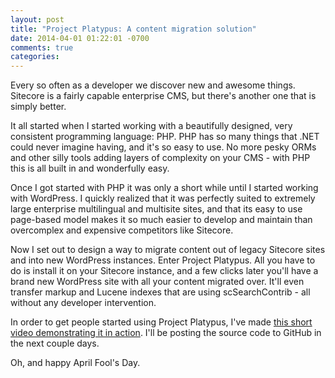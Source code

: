 ```yaml
---
layout: post
title: "Project Platypus: A content migration solution"
date: 2014-04-01 01:22:01 -0700
comments: true
categories: 
---
```


Every so often as a developer we discover new and awesome things. Sitecore is a fairly capable enterprise CMS, but there's another one that is simply better.

It all started when I started working with a beautifully designed, very consistent programming language: PHP. PHP has so many things that .NET could never imagine having, and it's so easy to use. No more pesky ORMs and other silly tools adding layers of complexity on your CMS - with PHP this is all built in and wonderfully easy. 

Once I got started with PHP it was only a short while until I started working with WordPress. I quickly realized that it was perfectly suited to extremely large enterprise multilingual and multisite sites, and that its easy to use page-based model makes it so much easier to develop and maintain than overcomplex and expensive competitors like Sitecore.

Now I set out to design a way to migrate content out of legacy Sitecore sites and into new WordPress instances. Enter Project Platypus. All you have to do is install it on your Sitecore instance, and a few clicks later you'll have a brand new WordPress site with all your content migrated over. It'll even transfer markup and Lucene indexes that are using scSearchContrib - all without any developer intervention.

In order to get people started using Project Platypus, I've made [this short video demonstrating it in action](http://www.youtube.com/watch?v=oHg5SJYRHA0). I'll be posting the source code to GitHub in the next couple days.

Oh, and happy April Fool's Day.